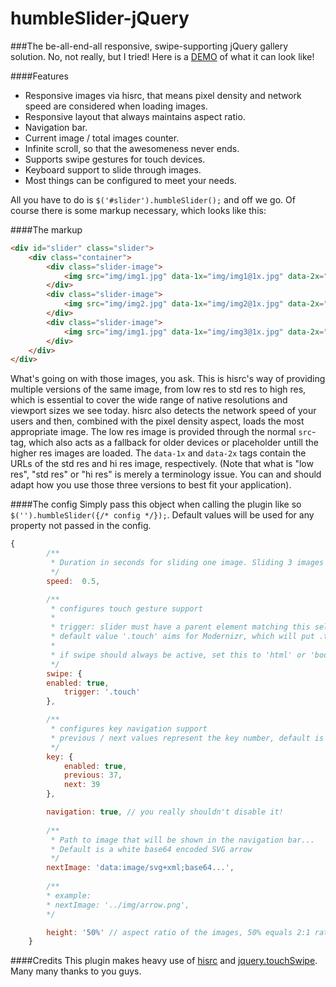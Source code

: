 humbleSlider-jQuery
===================

###The be-all-end-all responsive, swipe-supporting jQuery gallery solution.
No, not really, but I tried!
Here is a [DEMO](http://humbleslider.webnitr.at/) of what it can look like!

####Features
* Responsive images via hisrc, that means pixel density and network speed are considered when loading images.
* Responsive layout that always maintains aspect ratio.
* Navigation bar.
* Current image / total images counter.
* Infinite scroll, so that the awesomeness never ends.
* Supports swipe gestures for touch devices.
* Keyboard support to slide through images.
* Most things can be configured to meet your needs.

All you have to do is `$('#slider').humbleSlider();` and off we go.
Of course there is some markup necessary, which looks like this:

####The markup
```html
<div id="slider" class="slider">
    <div class="container">
        <div class="slider-image">
            <img src="img/img1.jpg" data-1x="img/img1@1x.jpg" data-2x="img/img1@2x.jpg">
        </div>
        <div class="slider-image">
            <img src="img/img2.jpg" data-1x="img/img2@1x.jpg" data-2x="img/img2@2x.jpg">
        </div>
        <div class="slider-image">
            <img src="img/img1.jpg" data-1x="img/img3@1x.jpg" data-2x="img/img3@2x.jpg">
        </div>
    </div>
</div>
```
What's going on with those images, you ask. This is hisrc's way of providing multiple versions of the same image, from low res to std res to high res, which is essential to cover the wide range of native resolutions and viewport sizes we see today. hisrc also detects the network speed of your users and then, combined with the pixel density aspect, loads the most appropriate image. The low res image is provided through the normal `src`-tag, which also acts as a fallback for older devices or placeholder untill the higher res images are loaded.
The `data-1x` and `data-2x` tags contain the URLs of the std res and hi res image, respectively.
(Note that what is "low res", "std res" or "hi res" is merely a terminology issue. You can and should adapt how you use those three versions to best fit your application).

####The config
Simply pass this object when calling the plugin like so `$('').humbleSlider({/* config */});`.
Default values will be used for any property not passed in the config.
```javascript
{
        /**
         * Duration in seconds for sliding one image. Sliding 3 images means (3 * speed) = 1.5 sec default
         */
        speed:  0.5,

        /**
         * configures touch gesture support
         *
         * trigger: slider must have a parent element matching this selector, to support swipe.
         * default value '.touch' aims for Modernizr, which will put .touch on html if touch events present.
         *
         * if swipe should always be active, set this to 'html' or 'body'.
         */
        swipe: {
        enabled: true,
            trigger: '.touch'
        },

        /**
         * configures key navigation support
         * previous / next values represent the key number, default is left and right arrow key.
         */
        key: {
            enabled: true,
            previous: 37,
            next: 39
        },

        navigation: true, // you really shouldn't disable it!
        
        /**
         * Path to image that will be shown in the navigation bar...
         * Default is a white base64 encoded SVG arrow
         */
        nextImage: 'data:image/svg+xml;base64...',
        
        /**
        * example:
        * nextImage: '../img/arrow.png',
        */

        height: '50%' // aspect ratio of the images, 50% equals 2:1 ratio
    }
```

####Credits
This plugin makes heavy use of [hisrc](https://github.com/teleject/hisrc) and [jquery.touchSwipe](https://github.com/mattbryson/TouchSwipe-Jquery-Plugin). Many many thanks to you guys.
